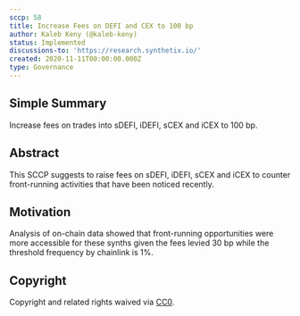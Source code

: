 ```yaml
---
sccp: 58
title: Increase Fees on DEFI and CEX to 100 bp
author: Kaleb Keny (@kaleb-keny)
status: Implemented
discussions-to: 'https://research.synthetix.io/'
created: 2020-11-11T00:00:00.000Z
type: Governance
---
```


## Simple Summary

Increase fees on trades into sDEFI, iDEFI, sCEX and iCEX to 100 bp.

## Abstract

<!--A short (~200 word) description of the variable change proposed.-->

This SCCP suggests to raise fees on sDEFI, iDEFI, sCEX and iCEX to counter front-running activities that have been noticed recently.

## Motivation

Analysis of on-chain data showed that front-running opportunities were more accessible for these synths given the fees levied 30 bp while the threshold frequency by chainlink is 1%.

## Copyright

Copyright and related rights waived via [CC0](https://creativecommons.org/publicdomain/zero/1.0/).
